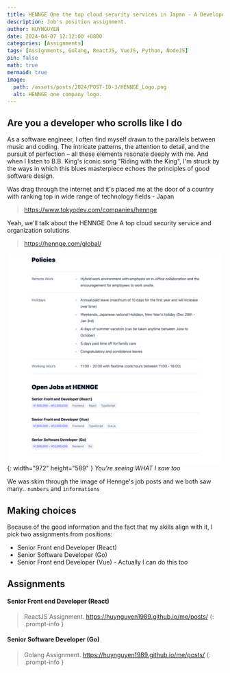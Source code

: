 ```yaml
---
title: HENNGE One the top cloud security services in Japan - A Developer's Challenge
description: Job's position assignment.
author: HUYNGUYEN	
date: 2024-04-07 12:12:00 +0800
categories: [Assignments]
tags: [Assignments, Golang, ReactJS, VueJS, Python, NodeJS]
pin: false
math: true
mermaid: true
image:
  path: /assets/posts/2024/POST-ID-3/HENNGE_Logo.png
  alt: HENNGE one company logo.
---
```

<!-- POST-ID-3 -->
## Are you a developer who scrolls like I do

As a software engineer, I often find myself drawn to the parallels between music and coding. The intricate patterns, the attention to detail, and the pursuit of perfection – all these elements resonate deeply with me. And when I listen to B.B. King's iconic song "Riding with the King", I'm struck by the ways in which this blues masterpiece echoes the principles of good software design.

Was drag through the internet and it's placed me at the door of a country with ranking top in wide range of technology fields - Japan

> <https://www.tokyodev.com/companies/hennge>

Yeah, we'll talk about the HENNGE One A top cloud security service and organization  solutions

> <https://hennge.com/global/>

![Desktop View](/assets/posts/2024/POST-ID-3/CapturedJobPosts.png){: width="972" height="589" }
_You're seeing WHAT I saw too_

We was skim through the image of Hennge's job posts and we both saw many.. `numbers` and `informations` 

## Making choices

Because of the good information and the fact that my skills align with it, I pick two assignments from positions:

- Senior Front end Developer (React)
- Senior Software Developer (Go)
- Senior Front end Developer (Vue) - Actually I can do this too

## Assignments

#### Senior Front end Developer (React)
> ReactJS Assignment. <https://huynguyen1989.github.io/me/posts/>
{: .prompt-info }

#### Senior Software Developer (Go)
 > Golang Assignment. <https://huynguyen1989.github.io/me/posts/>
{: .prompt-info }
